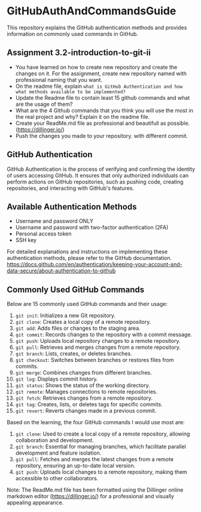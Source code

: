 # GitHubAuthAndCommandsGuide
This repository explains the GitHub authentication methods and provides information on commonly used commands in GitHub.

## Assignment 3.2-introduction-to-git-ii
- You have learned on how to create new repository and create the changes on it. For the assignment, create new repository named with professional naming that you want.
- On the readme file, explain `what is GitHub Authentication and how what methods available to be implemented?`
- Update the Readme file to contain least 15 github commands and what are the usage of them?
- What are the 4 Github commands that you think you will use the most in the real project and why? Explain it on the readme file.
- Create your ReadMe.md file as professional and beautifull as possible. (https://dillinger.io/)
- Push the changes you made to your repository. with different commit.

## GitHub Authentication

GitHub Authentication is the process of verifying and confirming the identity of users accessing GitHub. It ensures that only authorized individuals can perform actions on GitHub repositories, such as pushing code, creating repositories, and interacting with GitHub's features.

## Available Authentication Methods
- Username and password ONLY
- Username and password with two-factor authentication (2FA)
- Personal access token
- SSH key

For detailed explanations and instructions on implementing these authentication methods, please refer to the GitHub documentation.
https://docs.github.com/en/authentication/keeping-your-account-and-data-secure/about-authentication-to-github


## Commonly Used GitHub Commands

Below are 15 commonly used GitHub commands and their usage:

1. `git init`: Initializes a new Git repository.
2. `git clone`: Creates a local copy of a remote repository.
3. `git add`: Adds files or changes to the staging area.
4. `git commit`: Records changes to the repository with a commit message.
5. `git push`: Uploads local repository changes to a remote repository.
6. `git pull`: Retrieves and merges changes from a remote repository.
7. `git branch`: Lists, creates, or deletes branches.
8. `git checkout`: Switches between branches or restores files from commits.
9. `git merge`: Combines changes from different branches.
10. `git log`: Displays commit history.
11. `git status`: Shows the status of the working directory.
12. `git remote`: Manages connections to remote repositories.
13. `git fetch`: Retrieves changes from a remote repository.
14. `git tag`: Creates, lists, or deletes tags for specific commits.
15. `git revert`: Reverts changes made in a previous commit.

Based on the learning, the four GitHub commands I would use most are:

1. `git clone`: Used to create a local copy of a remote repository, allowing collaboration and development.
2. `git branch`: Essential for managing branches, which facilitate parallel development and feature isolation.
3. `git pull`: Fetches and merges the latest changes from a remote repository, ensuring an up-to-date local version.
4. `git push`: Uploads local changes to a remote repository, making them accessible to other collaborators.

Note: The ReadMe.md file has been formatted using the Dillinger online markdown editor (https://dillinger.io/) for a professional and visually appealing appearance.